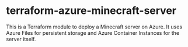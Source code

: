 # terraform-azure-minecraft-server

This is a Terraform module to deploy a Minecraft server on Azure.
It uses Azure Files for persistent storage and Azure Container Instances for the server itself.
